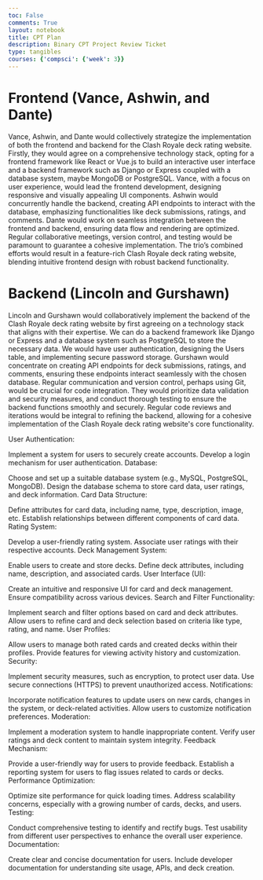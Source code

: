 ```yaml
---
toc: False
comments: True
layout: notebook
title: CPT Plan
description: Binary CPT Project Review Ticket
type: tangibles
courses: {'compsci': {'week': 3}}
---
```


# Frontend (Vance, Ashwin, and Dante)
Vance, Ashwin, and Dante would collectively strategize the implementation of both the frontend and backend for the Clash Royale deck rating website. Firstly, they would agree on a comprehensive technology stack, opting for a frontend framework like React or Vue.js to build an interactive user interface and a backend framework such as Django or Express coupled with a database system, maybe MongoDB or PostgreSQL. Vance, with a focus on user experience, would lead the frontend development, designing responsive and visually appealing UI components. Ashwin would concurrently handle the backend, creating API endpoints to interact with the database, emphasizing functionalities like deck submissions, ratings, and comments. Dante would work on seamless integration between the frontend and backend, ensuring data flow and rendering are optimized. Regular collaborative meetings, version control, and testing would be paramount to guarantee a cohesive implementation. The trio’s combined efforts would result in a feature-rich Clash Royale deck rating website, blending intuitive frontend design with robust backend functionality.

# Backend (Lincoln and Gurshawn)
Lincoln and Gurshawn would collaboratively implement the backend of the Clash Royale deck rating website by first agreeing on a technology stack that aligns with their expertise. We can do a backend framework like Django or Express and a database system such as PostgreSQL to store the necessary data. We would have user authentication, designing the Users table, and implementing secure password storage. Gurshawn would concentrate on creating API endpoints for deck submissions, ratings, and comments, ensuring these endpoints interact seamlessly with the chosen database. Regular communication and version control, perhaps using Git, would be crucial for code integration. They would prioritize data validation and security measures, and conduct thorough testing to ensure the backend functions smoothly and securely. Regular code reviews and iterations would be integral to refining the backend, allowing for a cohesive implementation of the Clash Royale deck rating website's core functionality.

User Authentication:

Implement a system for users to securely create accounts.
Develop a login mechanism for user authentication.
Database:

Choose and set up a suitable database system (e.g., MySQL, PostgreSQL, MongoDB).
Design the database schema to store card data, user ratings, and deck information.
Card Data Structure:

Define attributes for card data, including name, type, description, image, etc.
Establish relationships between different components of card data.
Rating System:

Develop a user-friendly rating system.
Associate user ratings with their respective accounts.
Deck Management System:

Enable users to create and store decks.
Define deck attributes, including name, description, and associated cards.
User Interface (UI):

Create an intuitive and responsive UI for card and deck management.
Ensure compatibility across various devices.
Search and Filter Functionality:

Implement search and filter options based on card and deck attributes.
Allow users to refine card and deck selection based on criteria like type, rating, and name.
User Profiles:

Allow users to manage both rated cards and created decks within their profiles.
Provide features for viewing activity history and customization.
Security:

Implement security measures, such as encryption, to protect user data.
Use secure connections (HTTPS) to prevent unauthorized access.
Notifications:

Incorporate notification features to update users on new cards, changes in the system, or deck-related activities.
Allow users to customize notification preferences.
Moderation:

Implement a moderation system to handle inappropriate content.
Verify user ratings and deck content to maintain system integrity.
Feedback Mechanism:

Provide a user-friendly way for users to provide feedback.
Establish a reporting system for users to flag issues related to cards or decks.
Performance Optimization:

Optimize site performance for quick loading times.
Address scalability concerns, especially with a growing number of cards, decks, and users.
Testing:

Conduct comprehensive testing to identify and rectify bugs.
Test usability from different user perspectives to enhance the overall user experience.
Documentation:

Create clear and concise documentation for users.
Include developer documentation for understanding site usage, APIs, and deck creation.